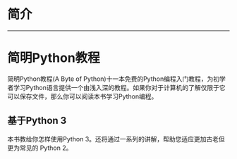# 简介
---

# 简明Python教程

简明Python教程(A Byte of Python)十一本免费的Python编程入门教程，为初学者学习Python语言提供一个由浅入深的教程。如果你对于计算机的了解仅限于它可以保存文件，那么你可以阅读本书学习Python编程。

## 基于Python 3

本书教给你怎样使用Python 3。还将通过一系列的讲解，帮助您适应更加古老但更为常见的 Python 2。